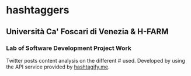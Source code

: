 # hashtaggers
## Università Ca' Foscari di Venezia & H-FARM
### Lab of Software Development Project Work

Twitter posts content analysis on the different # used. Developed by using the API service provided by [hashtagify.me](https://hashtagify.me/).